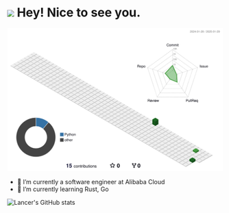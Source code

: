<h1><img src="https://emojis.slackmojis.com/emojis/images/1531849430/4246/blob-sunglasses.gif?1531849430" width="30"/> Hey! Nice to see you.</h1>

![](profile-3d-contrib/profile-green-animate.svg)

- 🔭 I’m currently a software engineer at Alibaba Cloud
- 🌱 I’m currently learning Rust, Go


![Lancer's GitHub stats](https://github-readme-stats.vercel.app/api?username=RuixiangMa&show_icons=true&theme=radical)


<!--
**RuixiangMa/RuixiangMa** is a ✨ _special_ ✨ repository because its `README.md` (this file) appears on your GitHub profile.

Here are some ideas to get you started:

- 🔭 I’m currently working on ...
- 🌱 I’m currently learning ...
- 👯 I’m looking to collaborate on ...
- 🤔 I’m looking for help with ...
- 💬 Ask me about ...
- 📫 How to reach me: ...
- 😄 Pronouns: ...
- ⚡ Fun fact: ...
-->
